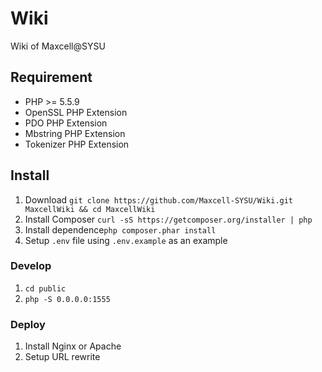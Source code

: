 # Wiki

Wiki of Maxcell@SYSU

## Requirement

- PHP >= 5.5.9
- OpenSSL PHP Extension
- PDO PHP Extension
- Mbstring PHP Extension
- Tokenizer PHP Extension

## Install

1. Download `git clone https://github.com/Maxcell-SYSU/Wiki.git MaxcellWiki && cd MaxcellWiki`
2. Install Composer `curl -sS https://getcomposer.org/installer | php`
3. Install dependence`php composer.phar install`
4. Setup `.env` file using `.env.example` as an example

### Develop

1. `cd public`
2. `php -S 0.0.0.0:1555`

### Deploy

1. Install Nginx or Apache
2. Setup URL rewrite
